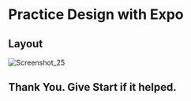 # Practice Design with Expo

## Layout

![Screenshot_25](https://user-images.githubusercontent.com/37630292/83278814-fbb19480-a1f5-11ea-80a9-14ae22d4776f.jpg)



## Thank You. Give Start if it helped.
